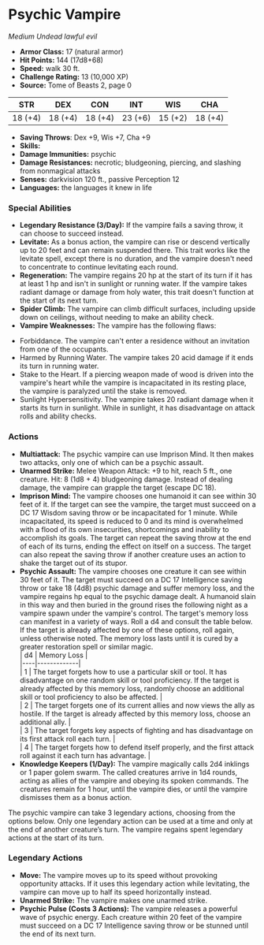 # Psychic Vampire

*Medium* *Undead* *lawful evil*

- **Armor Class:** 17 (natural armor)
- **Hit Points:** 144 (17d8+68)
- **Speed:** walk 30 ft.
- **Challenge Rating:** 13 (10,000 XP)
- **Source:** Tome of Beasts 2, page 0

| STR | DEX | CON | INT | WIS | CHA |
| --- | --- | --- | --- | --- | --- |
| 18 (+4) | 18 (+4) | 18 (+4) | 23 (+6) | 15 (+2) | 18 (+4) |

- **Saving Throws**: Dex +9, Wis +7, Cha +9
- **Skills:** 
- **Damage Immunities:** psychic
- **Damage Resistances:** necrotic; bludgeoning, piercing, and slashing from nonmagical attacks
- **Senses:** darkvision 120 ft., passive Perception 12
- **Languages:** the languages it knew in life

### Special Abilities

- **Legendary Resistance (3/Day):** If the vampire fails a saving throw, it can choose to succeed instead.
- **Levitate:** As a bonus action, the vampire can rise or descend vertically up to 20 feet and can remain suspended there. This trait works like the levitate spell, except there is no duration, and the vampire doesn't need to concentrate to continue levitating each round.
- **Regeneration:** The vampire regains 20 hp at the start of its turn if it has at least 1 hp and isn't in sunlight or running water. If the vampire takes radiant damage or damage from holy water, this trait doesn't function at the start of its next turn.
- **Spider Climb:** The vampire can climb difficult surfaces, including upside down on ceilings, without needing to make an ability check.
- **Vampire Weaknesses:** The vampire has the following flaws:
* Forbiddance. The vampire can't enter a residence without an invitation from one of the occupants.
* Harmed by Running Water. The vampire takes 20 acid damage if it ends its turn in running water.
* Stake to the Heart. If a piercing weapon made of wood is driven into the vampire's heart while the vampire is incapacitated in its resting place, the vampire is paralyzed until the stake is removed.
* Sunlight Hypersensitivity. The vampire takes 20 radiant damage when it starts its turn in sunlight. While in sunlight, it has disadvantage on attack rolls and ability checks.

### Actions

- **Multiattack:** The psychic vampire can use Imprison Mind. It then makes two attacks, only one of which can be a psychic assault.
- **Unarmed Strike:** Melee Weapon Attack: +9 to hit, reach 5 ft., one creature. Hit: 8 (1d8 + 4) bludgeoning damage. Instead of dealing damage, the vampire can grapple the target (escape DC 18).
- **Imprison Mind:** The vampire chooses one humanoid it can see within 30 feet of it. If the target can see the vampire, the target must succeed on a DC 17 Wisdom saving throw or be incapacitated for 1 minute. While incapacitated, its speed is reduced to 0 and its mind is overwhelmed with a flood of its own insecurities, shortcomings and inability to accomplish its goals. The target can repeat the saving throw at the end of each of its turns, ending the effect on itself on a success. The target can also repeat the saving throw if another creature uses an action to shake the target out of its stupor.
- **Psychic Assault:** The vampire chooses one creature it can see within 30 feet of it. The target must succeed on a DC 17 Intelligence saving throw or take 18 (4d8) psychic damage and suffer memory loss, and the vampire regains hp equal to the psychic damage dealt. A humanoid slain in this way and then buried in the ground rises the following night as a vampire spawn under the vampire's control. The target's memory loss can manifest in a variety of ways. Roll a d4 and consult the table below. If the target is already affected by one of these options, roll again, unless otherwise noted. The memory loss lasts until it is cured by a greater restoration spell or similar magic.<br>| d4 | Memory Loss |<br>|----|-------------|<br>| 1 | The target forgets how to use a particular skill or tool. It has disadvantage on one random skill or tool proficiency. If the target is already affected by this memory loss, randomly choose an additional skill or tool proficiency to also be affected. |<br>| 2 | The target forgets one of its current allies and now views the ally as hostile. If the target is already affected by this memory loss, choose an additional ally. |<br>| 3 | The target forgets key aspects of fighting and has disadvantage on its first attack roll each turn. |<br>| 4 | The target forgets how to defend itself properly, and the first attack roll against it each turn has advantage. |
- **Knowledge Keepers (1/Day):** The vampire magically calls 2d4 inklings or 1 paper golem swarm. The called creatures arrive in 1d4 rounds, acting as allies of the vampire and obeying its spoken commands. The creatures remain for 1 hour, until the vampire dies, or until the vampire dismisses them as a bonus action.

The psychic vampire can take 3 legendary actions, choosing from the options below. Only one legendary action can be used at a time and only at the end of another creature’s turn. The vampire regains spent legendary actions at the start of its turn.

### Legendary Actions

- **Move:** The vampire moves up to its speed without provoking opportunity attacks. If it uses this legendary action while levitating, the vampire can move up to half its speed horizontally instead.
- **Unarmed Strike:** The vampire makes one unarmed strike.
- **Psychic Pulse (Costs 3 Actions):** The vampire releases a powerful wave of psychic energy. Each creature within 20 feet of the vampire must succeed on a DC 17 Intelligence saving throw or be stunned until the end of its next turn.
